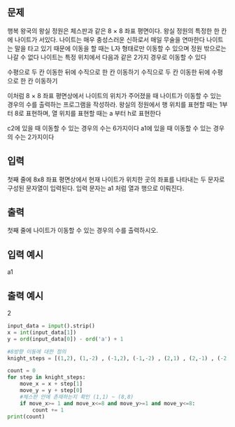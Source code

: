 ## 문제
행복 왕국의 왕실 정원은 체스판과 같은 8 × 8 좌표 평면이다. 왕실 정원의 특정한 한 칸에 나이트가 서있다.
나이트는 매우 충성스러운 신하로서 매일 무술을 연마한다
나이트는 말을 타고 있기 때문에 이동을 할 때는 L자 형태로만 이동할 수 있으며 정원 밖으로는 나갈 수 없다
나이트는 특정 위치에서 다음과 같은 2가지 경우로 이동할 수 있다

수평으로 두 칸 이동한 뒤에 수직으로 한 칸 이동하기
수직으로 두 칸 이동한 뒤에 수평으로 한 칸 이동하기

이처럼 8 × 8 좌표 평면상에서 나이트의 위치가 주어졌을 때 나이트가 이동할 수 있는 경우의 수를 출력하는
프로그램을 작성하라. 왕실의 정원에서 행 위치를 표현할 때는 1부터 8로 표현하며, 열 위치를 표현할 때는
a 부터 h로 표현한다

c2에 있을 때 이동할 수 있는 경우의 수는 6가지이다
a1에 있을 때 이동할 수 있는 경우의 수는 2가지이다
## 입력
첫째 줄에 8x8 좌표 평면상에서 현재 나이트가 위치한 곳의 좌표를 나타내는 두 문자로 구성된 문자열이 입력된다. 입력 문자는 a1 처럼 열과 행으로 이뤄진다.

## 출력
첫째 줄에 나이트가 이동할 수 있는 경우의 수를 출력하시오.

## 입력 예시
a1

## 출력 예시
2
```python
input_data = input().strip()
x = int(input_data[1])
y = ord(input_data[0]) - ord('a') + 1

#8방향 이동에 대한 정의
knight_steps = [(1,2), (1,-2) , (-1,2), (-1,-2) , (2,1) , (2,-1) , (-2,1) , (-2,-1)]

count = 0
for step in knight_steps:
    move_x = x + step[1]
    move_y = y + step[0]
    #체스판 안에 존재하는지 확인 (1,1) ~ (8,8)
    if move_x>= 1 and move_x<=8 and move_y>=1 and move_y<=8:
        count += 1
print(count)
```
